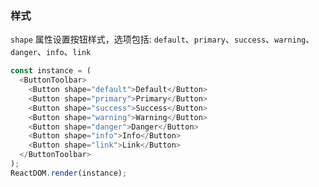 
### 样式

`shape` 属性设置按钮样式，选项包括: `default`、`primary`、`success`、`warning`、`danger`、`info`、`link`

<!--start-code-->
```js
const instance = (
  <ButtonToolbar>
    <Button shape="default">Default</Button>
    <Button shape="primary">Primary</Button>
    <Button shape="success">Success</Button>
    <Button shape="warning">Warning</Button>
    <Button shape="danger">Danger</Button>
    <Button shape="info">Info</Button>
    <Button shape="link">Link</Button>
  </ButtonToolbar>
);
ReactDOM.render(instance);
```
<!--end-code-->